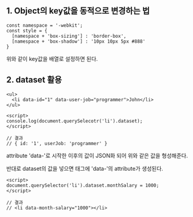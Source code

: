 ## 1. Object의 key값을 동적으로 변경하는 법

```
const namespace = '-webkit';
const style = {
  [namespace + 'box-sizing'] : 'border-box',
  [namespace + 'box-shadow'] : '10px 10px 5px #888'
}
```

위와 같이 key값을 배열로 설정하면 된다.


## 2. dataset 활용

```
<ul>
  <li data-id="1" data-user-job="programmer">John</li>
</ul>

<script>
console.log(document.querySelecotr('li').dataset);
</script>

// 결과
// { id: '1', userJob: 'programmer' }
```

attribute 'data-'로 시작한 이후의 값이 JSON화 되어 위와 같은 값을 형성해준다.

반대로 dataset의 값을 넣으면 태그에 'data-'의 attribute가 생성된다. 

```
<script>
document.querySelector('li').dataset.monthSalary = 1000;
</script>

// 결과
// <li data-month-salary="1000"></li>
```

